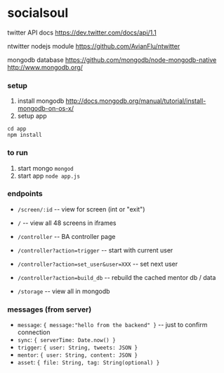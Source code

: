 socialsoul
==========

twitter API docs
https://dev.twitter.com/docs/api/1.1

ntwitter nodejs module
https://github.com/AvianFlu/ntwitter

mongodb database
https://github.com/mongodb/node-mongodb-native
http://www.mongodb.org/



### setup

1. install mongodb http://docs.mongodb.org/manual/tutorial/install-mongodb-on-os-x/
2. setup app
```
cd app
npm install
```


### to run
1. start mongo ```mongod```
2. start app ```node app.js```



### endpoints

* ```/screen/:id``` -- view for screen (int or "exit")
* ```/``` -- view all 48 screens in iframes

* ```/controller``` -- BA controller page

* ```/controller?action=trigger``` -- start with current user
* ```/controller?action=set_user&user=XXX``` -- set next user
* ```/controller?action=build_db``` -- rebuild the cached mentor db / data

* ```/storage``` -- view all in mongodb


### messages (from server)

* `message`: `{ message:"hello from the backend" }` -- just to confirm connection
* `sync`: `{ serverTime: Date.now() }`
* `trigger`: `{ user: String, tweets: JSON }`
* `mentor`: `{ user: String, content: JSON }`
* `asset`: `{ file: String, tag: String(optional) }`







